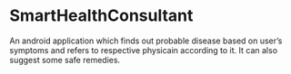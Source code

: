 # SmartHealthConsultant
An android application which finds out probable disease based on user’s symptoms and refers to respective physicain according to it. It can also suggest some safe remedies.
